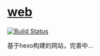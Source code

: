 # [web](https://github.com/SoCXin/socxin.github.io) 

[![Build Status](https://travis-ci.com/SoCXin/socxin.github.io.svg?branch=master)](https://travis-ci.com/SoCXin/socxin.github.io)

基于hexo构建的网站，完善中...

